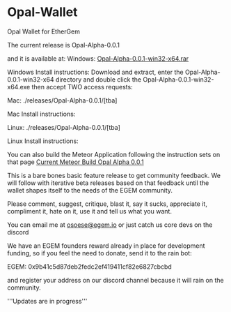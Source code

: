 # Opal-Wallet
Opal Wallet for EtherGem

The current release is Opal-Alpha-0.0.1

and it is available at:
Windows:
[Opal-Alpha-0.0.1-win32-x64.rar](/releases/Opal-Alpha-0.0.1/Opal-Alpha-0.0.1-win32-x64.rar)

Windows Install instructions: Download and extract, enter the Opal-Alpha-0.0.1-win32-x64 directory
and double click the Opal-Alpha-0.0.1-win32-x64.exe then accept TWO access requests:
 

Mac:
./releases/Opal-Alpha-0.0.1/[tba]

Mac Install instructions:

Linux:
./releases/Opal-Alpha-0.0.1/[tba]

Linux Install instructions:

You can also build the Meteor Application following the instruction sets on that page
[Current Meteor Build Opal Alpha 0.0.1](../../../Opal-Alpha-0.0.1)


This is a bare bones basic feature release to get community feedback. We will follow
with iterative beta releases based on that feedback until the wallet shapes itself
to the needs of the EGEM community.

Please comment, suggest, critique, blast it, say it sucks, appreciate it, compliment
it, hate on it, use it and tell us what you want.

You can email me at osoese@egem.io or just catch us core devs on the discord

We have an EGEM founders reward already in place for development funding, so if you
feel the need to donate, send it to the rain bot:

EGEM: 0x9b41c5d87deb2fedc2ef419411cf82e6827cbcbd

and register your address on our discord channel because it will rain on the
community.

'''Updates are in progress'''
